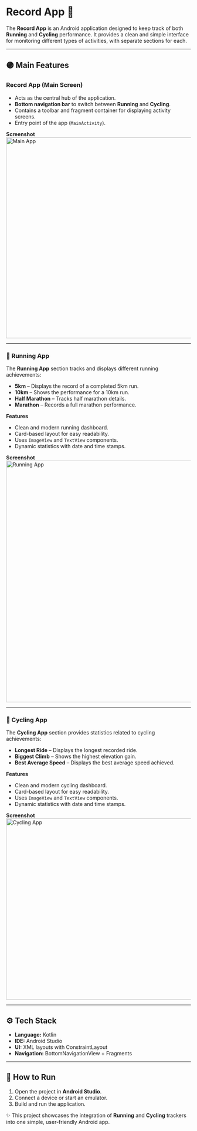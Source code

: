 # Record App 📱  

The **Record App** is an Android application designed to keep track of both **Running** and **Cycling** performance. It provides a clean and simple interface for monitoring different types of activities, with separate sections for each.  

---

## 🟣 Main Features  

### Record App (Main Screen)  
- Acts as the central hub of the application.  
- **Bottom navigation bar** to switch between **Running** and **Cycling**.  
- Contains a toolbar and fragment container for displaying activity screens.  
- Entry point of the app (`MainActivity`).  

**Screenshot**  
<img width="663" height="548" alt="Main App" src="https://github.com/user-attachments/assets/ea77bdea-acf9-48f4-b619-4a0d6754ffdf" />

---

### 🏃 Running App  

The **Running App** section tracks and displays different running achievements:  

- **5km** – Displays the record of a completed 5km run.  
- **10km** – Shows the performance for a 10km run.  
- **Half Marathon** – Tracks half marathon details.  
- **Marathon** – Records a full marathon performance.  

**Features**  
- Clean and modern running dashboard.  
- Card-based layout for easy readability.  
- Uses `ImageView` and `TextView` components.  
- Dynamic statistics with date and time stamps.  

**Screenshot**  
<img width="784" height="659" alt="Running App" src="https://github.com/user-attachments/assets/8c265061-db3a-44eb-828a-7f5bc7de313a" />

---

### 🚴 Cycling App  

The **Cycling App** section provides statistics related to cycling achievements:  

- **Longest Ride** – Displays the longest recorded ride.  
- **Biggest Climb** – Shows the highest elevation gain.  
- **Best Average Speed** – Displays the best average speed achieved.  

**Features**  
- Clean and modern cycling dashboard.  
- Card-based layout for easy readability.  
- Uses `ImageView` and `TextView` components.  
- Dynamic statistics with date and time stamps.  

**Screenshot**  
<img width="598" height="494" alt="Cycling App" src="https://github.com/user-attachments/assets/6b2b9e18-256f-40ed-b52e-238e4c19a437" />



---

## ⚙️ Tech Stack  
- **Language:** Kotlin  
- **IDE:** Android Studio  
- **UI:** XML layouts with ConstraintLayout  
- **Navigation:** BottomNavigationView + Fragments  

---

## 🚀 How to Run  
1. Open the project in **Android Studio**.  
2. Connect a device or start an emulator.  
3. Build and run the application.  



✨ This project showcases the integration of **Running** and **Cycling** trackers into one simple, user-friendly Android app.  
